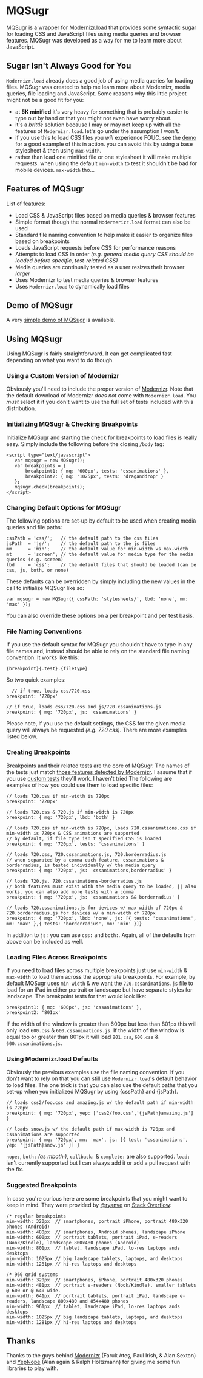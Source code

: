 # MQSugr #

MQSugr is a wrapper for [Modernizr.load](http://www.modernizr.com/docs/#load) that provides some syntactic sugar for loading CSS and JavaScript files using media queries
and browser features. MQSugr was developed as a way for me to learn more about JavaScript.

## Sugar Isn't Always Good for You ##

`Modernizr.load` already does a good job of using media queries for loading files. MQSugr was created to help me
learn more about Modernizr, media queries, file loading and JavaScript. Some reasons why this little project
might not be a good fit for you:

* at **5K minified** it's very heavy for something that is probably easier to type out by hand or that you might not even have worry about.
* it's a _brittle_ solution because I may or may not keep up with all the features of `Modernizr.load`. let's go under the assumption I won't.
* if you use this to load CSS files you _will_ experience FOUC. see the [demo](http://dmolsen.com/mqsugr/) for a good example of this in action. you can avoid this by using a base stylesheet & then using `max-width`.
* rather than load one minified file or one stylesheet it will make multiple requests. when using the default `min-width` to test it shouldn't be bad for mobile devices. `max-width` tho...

## Features of MQSugr ##

List of features:

* Load CSS & JavaScript files based on media queries & browser features
* Simple format though the normal `Modernerizr.load` format can also be used
* Standard file naming convention to help make it easier to organize files based on breakpoints
* Loads JavaScript requests before CSS for performance reasons
* Attempts to load CSS in order _(e.g. general media query CSS should be loaded before specific, test-related CSS)_
* Media queries are continually tested as a user resizes their browser _larger_
* Uses Modernizr to test media queries & browser features
* Uses `Modernizr.load` to dynamically load files

## Demo of MQSugr ##

A very [simple demo of MQSugr](http://dmolsen.com/mqsugr/) is available.

## Using MQSugr ##

Using MQSugr is fairly straightforward. It can get complicated fast depending on what you want to do though.

### Using a Custom Version of Modernizr ###

Obviously you'll need to include the proper version of [Modernizr](http://www.modernizr.com/download/). Note
that the default download of Modernizr _does not_ come with `Modernizr.load`. You _must_ select it 
if you don't want to use the full set of tests included with this distribution.

### Initializing MQSugr & Checking Breakpoints ###

Initialize MQSugr and starting the check for breakpoints to load files is really easy. Simply include the 
following before the closing `/body` tag:

    <script type="text/javascript">
       var mqsugr = new MQSugr();			
       var breakpoints = { 
           breakpoint1: { mq: '600px', tests: 'cssanimations' },
           breakpoint2: { mq: '1025px', tests: 'draganddrop' }
       };
       mqsugr.check(breakpoints);
    </script>

### Changing Default Options for MQSugr ###

The following options are set-up by default to be used when creating media queries and file paths:

    cssPath	= 'css/';   // the default path to the css files
    jsPath  = 'js/';    // the default path to the js files
    mm      = 'min';    // the default value for min-width vs max-width
    mt      = 'screen'; // the default value for media type for the media queries (e.g. screen)
    lbd     = 'css';    // the default files that should be loaded (can be css, js, both, or none)

These defaults can be overridden by simply including the new values in the call to initialize MQSugr like so:

    var mqsugr = new MQSugr({ cssPath: 'stylesheets/', lbd: 'none', mm: 'max' });

You can also override these options on a per breakpoint and per test basis.

### File Naming Conventions ###

If you use the default syntax for MQSugr you shouldn't have to type in any file names and, instead should be able to
rely on the standard file naming convention. It works like this:

    {breakpoint}{.test}.{filetype}

So two quick examples:

	  // if true, loads css/720.css
    breakpoint: '720px'

    // if true, loads css/720.css and js/720.cssanimations.js
    breakpoint: { mq: '720px', js: 'cssanimations' }

Please note, if you use the default settings, the CSS for the given media query will always be requested _(e.g. 720.css)_. There
are more examples listed below.

### Creating Breakpoints ###

Breakpoints and their related tests are the core of MQSugr. The names of the tests just match [those features detected by Modernizr](http://www.modernizr.com/docs/#s2). 
I assume that if you use [custom tests](http://www.modernizr.com/docs/#addtest) they'll work. I haven't tried The following are examples of how you could use them to load specific files:

    // loads 720.css if min-width is 720px
    breakpoint: '720px' 

    // loads 720.css & 720.js if min-width is 720px
    breakpoint: { mq: '720px', lbd: 'both' }

    // loads 720.css if min-width is 720px, loads 720.cssanimations.css if min-width is 720px & CSS animations are supported
    // by default, if file type isn't specified CSS is loaded
    breakpoint: { mq: '720px', tests: 'cssanimations' }
		
    // loads 720.css, 720.cssanimations.js, 720.borderradius.js
    // when separated by a comma each feature, cssanimations & borderradius, is tested individually w/ the media query
    breakpoint: { mq: '720px', js: 'cssanimations,borderradius' }
		
    // loads 720.js, 720.cssanimations-borderradius.js
    // both features must exist with the media query to be loaded, || also works. you can also add more tests with a comma
    breakpoint: { mq: '720px', js: 'cssanimations && borderradius' }
		
    // loads 720.cssanimations.js for devices w/ max-width of 720px	& 720.borderradius.js for devices w/ a min-width of 720px			
    breakpoint: { mq: '720px', lbd: 'none', js: [{ tests: 'cssanimations', mm: 'max' },{ tests: 'borderradius', mm: 'min' }]} 

In addition to `js:` you can use `css:` and `both:`. Again, all of the defaults from above can be included as well.

### Loading Files Across Breakpoints ###

If you need to load files across multiple breakpoints just use `min-width` & `max-width` to load them
across the appropriate breakpoints. For example, by default MQSugr uses `min-width` & we want the
`720.cssanimations.js` file to load for an iPad in either portrait or landscape but have separate styles for landscape. The breakpoint tests for that
would look like:

    breakpoint1: { mq: '600px', js: 'cssanimations' },
    breakpoint2: '801px'

If the width of the window is greater than 600px but less than 801px this will only load `600.css` & `600.cssanimations.js`. 
If the width of the window is equal too or greater than 801px it will load `801.css`, `600.css` & `600.cssanimations.js`.

### Using Modernizr.load Defaults ###
		
Obviously the previous examples use the file naming convention. If you don't want to rely on that you 
can still use `Modernizr.load`'s default behavior to load files. The one trick is that you can also
use the default paths that you set-up when you initialized MQSugr by using {cssPath} and {jsPath}.

    // loads css2/foo.css and amazing.js w/ the default path if min-width is 720px
    breakpoint: { mq: '720px', yep: ['css2/foo.css','{jsPath}amazing.js'] }

    // loads snow.js w/ the default path if max-width is 720px and cssanimations are supported
    breakpoint: { mq: '720px', mm: 'max', js: [{ test: 'cssanimations', yep: '{jsPath}snow.js' }] }

`nope:`, `both:` _(as mboth:)_, `callback:` & `complete:` are also supported. `load:` isn't currently supported but I can always add it
or add a pull request with the fix.

### Suggested Breakpoints ###

In case you're curious here are some breakpoints that you might want to keep in mind. They were
provided by [@ryanve](http://stackoverflow.com/users/770127/ryanve) on [Stack Overflow](http://stackoverflow.com/a/7354648):

    /* regular breakpoints
    min-width: 320px  // smartphones, portrait iPhone, portrait 480x320 phones (Android)
    min-width: 480px  // smartphones, Android phones, landscape iPhone
    min-width: 600px  // portrait tablets, portrait iPad, e-readers (Nook/Kindle), landscape 800x480 phones (Android)
    min-width: 801px  // tablet, landscape iPad, lo-res laptops ands desktops
    min-width: 1025px // big landscape tablets, laptops, and desktops
    min-width: 1281px // hi-res laptops and desktops

    /* 960 grid systems
    min-width: 320px  // smartphones, iPhone, portrait 480x320 phones
    min-width: 481px  // portrait e-readers (Nook/Kindle), smaller tablets @ 600 or @ 640 wide.
    min-width: 641px  // portrait tablets, portrait iPad, landscape e-readers, landscape 800x480 and 854x480 phones
    min-width: 961px  // tablet, landscape iPad, lo-res laptops ands desktops
    min-width: 1025px // big landscape tablets, laptops, and desktops
    min-width: 1281px // hi-res laptops and desktops

## Thanks ##

Thanks to the guys behind [Modernizr](http://www.modernizr.com/) (Faruk Ateş, Paul Irish, & Alan Sexton) and [YepNope](http://yepnopejs.com/) (Alan again & Ralph Holtzmann) for giving me some fun libraries to play with. 
